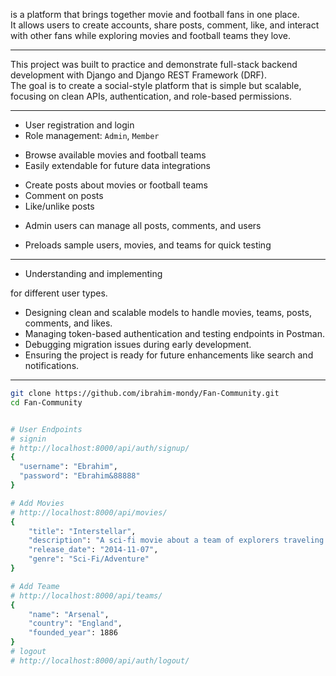 <!-- #  Fan Community -->

<!-- **Fan Community**  -->
is a platform that brings together movie and football fans in one place.  
It allows users to create accounts, share posts, comment, like, and interact with other fans while exploring movies and football teams they love.

---

<!-- ##  **About the Project** -->

This project was built to practice and demonstrate full-stack backend development with Django and Django REST Framework (DRF).  
The goal is to create a social-style platform that is simple but scalable, focusing on clean APIs, authentication, and role-based permissions.

---

<!-- ##  **Features** -->

<!-- - **Authentication System** -->
  - User registration and login
  - Role management: `Admin`, `Member`

<!-- - **Movie & Football Database** -->
  - Browse available movies and football teams
  - Easily extendable for future data integrations

<!-- - **Community Interaction** -->
  - Create posts about movies or football teams
  - Comment on posts
  - Like/unlike posts

<!-- - **Admin Controls** -->
  - Admin users can manage all posts, comments, and users

<!-- - **Seed Script** -->
  - Preloads sample users, movies, and teams for quick testing

---
 <!-- ##  **Challenges Faced** - -->

- Understanding and implementing 
<!-- **role-based permissions** -->
 for different user types.  
- Designing clean and scalable models to handle movies, teams, posts, comments, and likes.  
- Managing token-based authentication and testing endpoints in Postman.  
- Debugging migration issues during early development.  
- Ensuring the project is ready for future enhancements like search and notifications.

---

 <!-- **How to Run the Project** -->

<!-- ### 1. Clone the Repository -->
```bash
git clone https://github.com/ibrahim-mondy/Fan-Community.git
cd Fan-Community


# User Endpoints
# signin
# http://localhost:8000/api/auth/signup/
{
  "username": "Ebrahim",
  "password": "Ebrahim&88888"
}

# Add Movies
# http://localhost:8000/api/movies/
{
    "title": "Interstellar",
    "description": "A sci-fi movie about a team of explorers traveling through a wormhole in space.",
    "release_date": "2014-11-07",
    "genre": "Sci-Fi/Adventure"
}

# Add Teame
# http://localhost:8000/api/teams/
{
    "name": "Arsenal",
    "country": "England",
    "founded_year": 1886
}
# logout
# http://localhost:8000/api/auth/logout/
